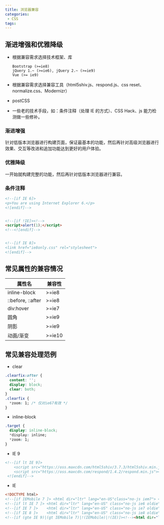 ```yaml
---
title: 浏览器兼容
categories:
 - CSS
tags:
---
```


## 渐进增强和优雅降级

* 根据兼容需求选择技术框架、库
  
  ``` shell
  Bootstrap (>=ie8)
  jQuery 1.~ (>=ie6), jQuery 2.~ (>=ie9)
  Vue (>= ie9)
  ```

* 根据兼容需求选择兼容工具（html5shiv.js、respond.js、css reset、normalize.css、Modernizr）
* postCSS
* 一些老的技术手段，如：条件注释（处理 IE 的方式）、CSS Hack、js 能力检测做一些修补。
  
### 渐进增强

针对低版本浏览器进行构建页面，保证最基本的功能，然后再针对高级浏览器进行效果、交互等改进和追加功能达到更好的用户体验。

### 优雅降级

一开始就构建完整的功能，然后再针对低版本浏览器进行兼容。

### 条件注释

``` html
<!--[if IE 6]>
<p>You are using Internet Explorer 6.</p>
<![endif]-->


<!--[if !IE]><!-->
<script>alert(1);</script>
<!--<![endif]-->


<!--[if IE 8]>
<link href="ie8only.css" rel="stylesheet">
<![endif]-->
```

## 常见属性的兼容情况

| 属性名 | 兼容性 |
| --- | --- |
| inline-block | >=ie8 |
| ::before, ::after | >=ie8 |
| div:hover | >=ie7 |
| 圆角 | >=ie9 |
| 阴影 | >=ie9 |
| 动画/渐变 | >=ie10 |

## 常见兼容处理范例

* clear

``` css
.clearfix:after {
  content: '';
  display: block;
  clear: both;
}
.clearfix {
  *zoom: 1; /* 仅对ie67有效 */
}
```

* inline-block

``` css
.target {
  display: inline-block;
  *display: inline;
  *zoom: 1;
}
```

* IE 9

``` html
<!--[if lt IE 9]>
    <script src="https://oss.maxcdn.com/html5shiv/3.7.3/html5shiv.min.js"></script>
    <script src="https://oss.maxcdn.com/respond/1.4.2/respond.min.js"></script>
 <![endif]-->
```

* IE

``` html
<!DOCTYPE html>
<!--[if IEMobile 7 ]> <html dir="ltr" lang="en-US"class="no-js iem7"> <![endif]-->
<!--[if lt IE 7 ]> <html dir="ltr" lang="en-US" class="no-js ie6 oldie"> <![endif]-->
<!--[if IE 7 ]>    <html dir="ltr" lang="en-US" class="no-js ie7 oldie"> <![endif]-->
<!--[if IE 8 ]>    <html dir="ltr" lang="en-US" class="no-js ie8 oldie"> <![endif]-->
<!--[if (gte IE 9)|(gt IEMobile 7)|!(IEMobile)|!(IE)]><!--><html dir="ltr" lang="en-US" class="no-js"><!--<![endif]-->
```